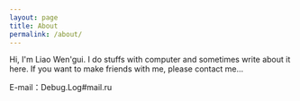 ```yaml
---
layout: page
title: About
permalink: /about/
---
```

Hi, I'm Liao Wen'gui. I do stuffs with computer and sometimes write about it here. If you want to make friends with me, please contact me...

E-mail：Debug.Log#mail.ru 
